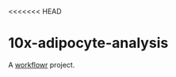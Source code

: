 <<<<<<< HEAD
# 10x-adipocyte-analysis

[website]: https://pytrikfolkertsma.github.io/10x-adipocyte-analysis/

A [workflowr][] project.

[workflowr]: https://github.com/jdblischak/workflowr
